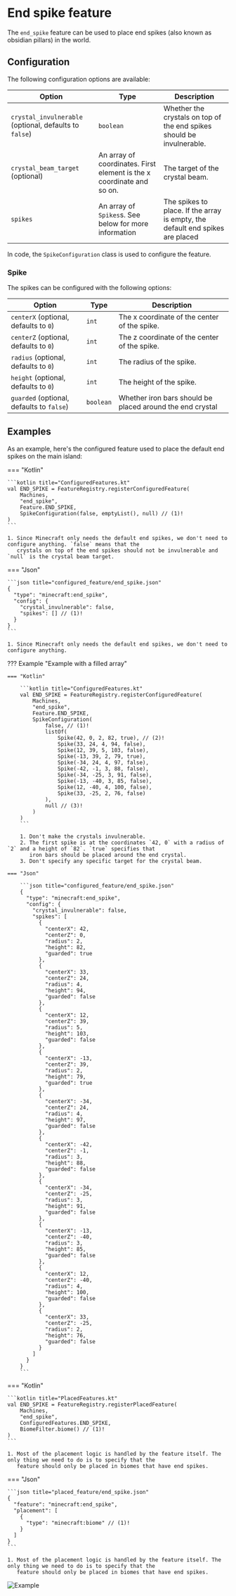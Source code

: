 # End spike feature

The `end_spike` feature can be used to place end spikes (also known as obsidian pillars) in the world.

## Configuration

The following configuration options are available:


| Option                                                 | Type                                                                  | Description                                                                   |
|--------------------------------------------------------|-----------------------------------------------------------------------|-------------------------------------------------------------------------------|
| `crystal_invulnerable` (optional, defaults to `false`) | `boolean`                                                             | Whether the crystals on top of the end spikes should be invulnerable.         |
| `crystal_beam_target` (optional)                       | An array of coordinates. First element is the x coordinate and so on. | The target of the crystal beam.                                               |
| `spikes`                                               | An array of `Spikes`s. See below for more information                 | The spikes to place. If the array is empty, the default end spikes are placed |

In code, the `SpikeConfiguration` class is used to configure the feature.

### Spike

The spikes can be configured with the following options:

| Option                                    | Type      | Description                                               |
|-------------------------------------------|-----------|-----------------------------------------------------------|
| `centerX` (optional, defaults to `0`)     | `int`     | The x coordinate of the center of the spike.              |
| `centerZ` (optional, defaults to `0`)     | `int`     | The z coordinate of the center of the spike.              |
| `radius` (optional, defaults to `0`)      | `int`     | The radius of the spike.                                  |
| `height` (optional, defaults to `0`)      | `int`     | The height of the spike.                                  |
| `guarded` (optional, defaults to `false`) | `boolean` | Whether iron bars should be placed around the end crystal |

## Examples

As an example, here's the configured feature used to place the default end spikes on the main island:

=== "Kotlin"

    ```kotlin title="ConfiguredFeatures.kt"
    val END_SPIKE = FeatureRegistry.registerConfiguredFeature(
        Machines,
        "end_spike",
        Feature.END_SPIKE,
        SpikeConfiguration(false, emptyList(), null) // (1)!
    )
    ```

    1. Since Minecraft only needs the default end spikes, we don't need to configure anything. `false` means that the 
       crystals on top of the end spikes should not be invulnerable and `null` is the crystal beam target.

=== "Json"

    ```json title="configured_feature/end_spike.json"
    {
      "type": "minecraft:end_spike",
      "config": {
        "crystal_invulnerable": false,
        "spikes": [] // (1)!
      }
    }
    ```

    1. Since Minecraft only needs the default end spikes, we don't need to configure anything.

??? Example "Example with a filled array"

    === "Kotlin"

        ```kotlin title="ConfiguredFeatures.kt"
        val END_SPIKE = FeatureRegistry.registerConfiguredFeature(
            Machines,
            "end_spike",
            Feature.END_SPIKE,
            SpikeConfiguration(
                false, // (1)!
                listOf(
                    Spike(42, 0, 2, 82, true), // (2)!
                    Spike(33, 24, 4, 94, false),
                    Spike(12, 39, 5, 103, false),
                    Spike(-13, 39, 2, 79, true),
                    Spike(-34, 24, 4, 97, false),
                    Spike(-42, -1, 3, 88, false),
                    Spike(-34, -25, 3, 91, false),
                    Spike(-13, -40, 3, 85, false),
                    Spike(12, -40, 4, 100, false),
                    Spike(33, -25, 2, 76, false)
                ),
                null // (3)!
            )
        )
        ```

        1. Don't make the crystals invulnerable.
        2. The first spike is at the coordinates `42, 0` with a radius of `2` and a height of `82`. `true` specifies that 
           iron bars should be placed around the end crystal.
        3. Don't specify any specific target for the crystal beam.

    === "Json"

        ```json title="configured_feature/end_spike.json"
        {
          "type": "minecraft:end_spike",
          "config": {
            "crystal_invulnerable": false,
            "spikes": [
              {
                "centerX": 42,
                "centerZ": 0,
                "radius": 2,
                "height": 82,
                "guarded": true
              },
              {
                "centerX": 33,
                "centerZ": 24,
                "radius": 4,
                "height": 94,
                "guarded": false
              },
              {
                "centerX": 12,
                "centerZ": 39,
                "radius": 5,
                "height": 103,
                "guarded": false
              },
              {
                "centerX": -13,
                "centerZ": 39,
                "radius": 2,
                "height": 79,
                "guarded": true
              },
              {
                "centerX": -34,
                "centerZ": 24,
                "radius": 4,
                "height": 97,
                "guarded": false
              },
              {
                "centerX": -42,
                "centerZ": -1,
                "radius": 3,
                "height": 88,
                "guarded": false
              },
              {
                "centerX": -34,
                "centerZ": -25,
                "radius": 3,
                "height": 91,
                "guarded": false
              },
              {
                "centerX": -13,
                "centerZ": -40,
                "radius": 3,
                "height": 85,
                "guarded": false
              },
              {
                "centerX": 12,
                "centerZ": -40,
                "radius": 4,
                "height": 100,
                "guarded": false
              },
              {
                "centerX": 33,
                "centerZ": -25,
                "radius": 2,
                "height": 76,
                "guarded": false
              }
            ]
          }
        }
        ```

=== "Kotlin"

    ```kotlin title="PlacedFeatures.kt"
    val END_SPIKE = FeatureRegistry.registerPlacedFeature(
        Machines,
        "end_spike",
        ConfiguredFeatures.END_SPIKE,
        BiomeFilter.biome() // (1)!
    )
    ```

    1. Most of the placement logic is handled by the feature itself. The only thing we need to do is to specify that the 
       feature should only be placed in biomes that have end spikes.

=== "Json"    

    ```json title="placed_feature/end_spike.json"
    {
      "feature": "minecraft:end_spike",
      "placement": [
        {
          "type": "minecraft:biome" // (1)!
        }
      ]
    }
    ```

    1. Most of the placement logic is handled by the feature itself. The only thing we need to do is to specify that the 
       feature should only be placed in biomes that have end spikes.

![Example](https://i.imgur.com/ZId3oyv.jpeg)